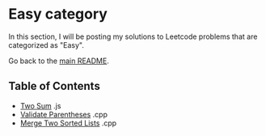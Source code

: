 # Easy category

In this section, I will be posting my solutions to Leetcode problems that are categorized as "Easy".

Go back to the [main README](../README.md).

## Table of Contents

- [Two Sum](./twoSum.js) .js
- [Validate Parentheses](./valid-parentheses.cpp) .cpp
- [Merge Two Sorted Lists](./mergeTwoSortedList.cpp) .cpp
